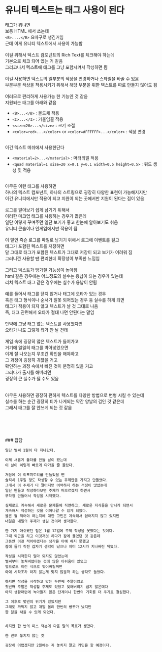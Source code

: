 # 유니티 텍스트는 태그 사용이 된다

태그가 뭐냐면</br>
보통 HTML 에서 쓰는데</br>
`<B>....</B>` 요따구로 생긴거임</br>
근데 이게 유니티 텍스트에서 사용이 가능함</br>
</br>
이걸 위해서 텍스트 컴포넌트의 Rich Text를 체크해야 하는데</br>
기본으로 체크 되어 있는 거 같음</br>
그리고나서 텍스트에 태그를 그냥 포함시켜서 작성하면 됨</br>
</br>
이걸 사용하면 텍스트의 일부분의 색상을 변경하거나 스타일을 바꿀 수 있음</br>
부분부분 색상을 적용시키기 위해서 해당 부분을 위한 텍스트를 따로 만들지 않아도 됨</br>
</br>
여러모로 편리하게 사용가능 한 기능인 것 같음</br>
지원되는 태그를 아래와 같음  
  * `<B>...</B>` : 볼드체 적용
  * `<I>...</I>` : 기울임꼴 적용
  * `<size=20>...</size>` : 크기 조절
  * `<color=red>...</color>` or `<color=#FFFFFF>...</color>` : 색상 변경
  
</br>
이건 텍스트 메쉬에서 사용한단다</br>  

  * `<material=2>...</material>` : 머터리얼 적용
  * `<quad material=1 size=20 x=0.1 y=0.1 width=0.5 height=0.5>` : 쿼드 생성 및 적용

</br>
아무튼 이런 태그를 사용하면</br>
하나의 텍스트 컴포넌트, 하나의 스트링으로 굉장히 다양한 표현이 가능해지지만</br>
이건 유니티에서만 적용이 되고 지원이 되는 곳에서만 지원이 된다는 점이 있음</br>
</br>
로그를 알아보기 쉽게 남기기 위해서</br>
이러한 마크업 태그를 사용하는 경우가 많은데</br>
일단 이렇게 꾸며주면 일단 보기가 좋고 한눈에 알아보기도 쉬움</br>
유니티 콘솔이나 인게임에서만 적용이 됨</br>
</br>
이 말인 즉슨 로그를 파일로 남기기 위해서 로그에 이벤트를 걸고</br>
태그가 포함된 텍스트를 저장하면</br>
말 그대로 태그가 포함된 텍스트가 그대로 저장이 되고 보기가 어려워 짐</br>
그러니깐 사용할 땐 편리한데 확장성이 부족한 느낌임</br>
</br>
그리고 텍스트가 망가질 가능성이 높아짐</br>
html 같은 경우에는 어느정도의 실수는 용납이 되는 경우가 있는데</br>
리치 텍스트 태그 같은 경우에는 실수가 용납이 안됨</br>
</br>
예를 들어서 태그를 닫지 않거나 태그에 오타가 있는 경우</br>
혹은 태그 형식이나 순서가 잘못 되어있는 경우 등 실수를 하게 되면</br>
태그가 적용이 되지 않고 텍스트가 날 것 그대로 나옴</br>
즉, 태그 관련해서 오타가 절대 나면 안된다는 말임</br>
</br>
만약에 그냥 태그 없는 텍스트를 사용했다면</br>
오타가 나도 그렇게 티가 안 날 건데</br>
</br>
게임 속에 굉장히 많은 텍스트가 들어가고</br>
거기에 일일히 태그를 박아넣었으면</br>
이게 잘 나오는지 무조건 확인을 해야하고</br>
그 과정이 굉장히 귀찮을 거고</br>
확인하는 과정 속에서 빠진 것이 분명히 있을 거고</br>
그러다가 출시를 해버리면</br>
굉장히 큰 실수가 될 수도 있음</br>
</br>
</br>
아무튼 사용하면 굉장히 편하게 텍스트를 다양한 방법으로 변형 시킬 수 있는데</br>
실수를 하는 순간 굉장히 티가 나게되는 약간 양날의 검인 것 같은데</br>
그래서 태그를 잘 안쓰게 되는 것 같음</br>
</br>
</br>
</br>
</br>
</br>
### 잡담

```
일단 벌써 1월이 다 지나갔다.

이제 새롭게 폴더를 만들 날이 왔는데
이 날이 이렇게 빠르게 다가올 줄 몰랐다.

처음에 이 리포지토리를 만들었을 땐 
솔직히 1주일 정도 작성할 수 있는 주제만을 가지고 만들었다.
그래서 이 주제가 다 떨어지면 어떡하지 하는 걱정이 많았는데
일단 만들고 작성하다보면 주제가 떠오르겠지 하면서
무작정 만들어서 작성을 시작했다.

실제로도 계속해서 새로운 문제들에 직면하고, 새로운 지식들을 만나게 되면서
계속해서 작성하는 것을 이어나갈 수 있게 되었다.
물론 뭘 적어야 하는지에 대한 고민은 계속해서 없어지지 않고 있지만
내일은 내일의 주제가 생길 것이라 생각한다.

한 가지 아쉬웠던 점은 1월 12일에 주제 작성을 못했다는 것이다.
그때 퇴근을 하고 이것저것 하다가 잠에 들었던 것 같은데
그동안 이걸 적어야겠다는 생각을 아예 하지 못했고
잠에 들기 직전 갑자기 생각이 났으나 이미 12시가 지나버린 뒤였다.

작성을 시작한지 얼마 되지도 않았는데
벌써부터 놓쳐버렸다는 것에 많은 아쉬움이 있었고
앞으로도 이런 식으로 잊어버릴꺼면
아예 시작조차 하지 않는게 맞지 않을까 하는 생각도 들었다.

하지만 작성을 시작하고 맞는 두번째 주말이었고
첫번째 주말은 작성할 주제도 있었고 잊어버리기 쉽지 않은데다
아직 생활패턴에 녹아들지 않은 단계이니 한번의 기회를 더 주기로 결심했다.

그 이후로 몇번의 위기가 있었지만
그래도 까먹지 않고 매일 올려 한번의 빵꾸가 났지만
한 달을 채울 수 있게 되었다.


하지만 한 번의 미스 덕분에 다음 달의 목표가 생겼다.

한 번도 놓치지 않는 것

굉장히 어렵겠지만 2월에는 꼭 놓치지 말고 커밋을 할 예정이다.
```